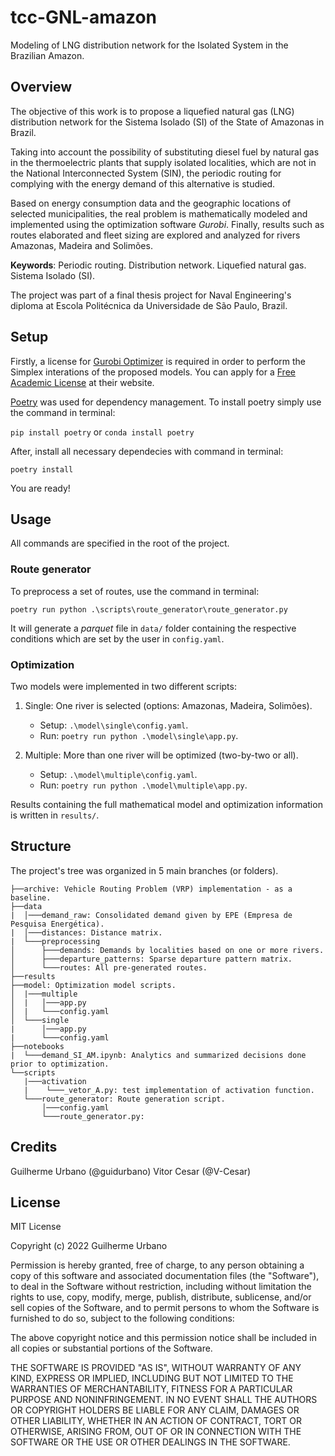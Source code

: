 # tcc-GNL-amazon
Modeling of LNG distribution network for the Isolated System in the Brazilian Amazon.

## Overview
The objective of this work is to propose a liquefied natural gas (LNG) distribution
network for the Sistema Isolado (SI) of the State of Amazonas in Brazil.

Taking into account the possibility of substituting diesel fuel by natural gas in the thermoelectric plants that supply isolated localities, which are not in the National Interconnected System (SIN),
the periodic routing for complying with the energy demand of this alternative is studied.

Based on energy consumption data and the geographic locations of selected municipalities, the real problem is mathematically modeled and implemented using the optimization software *Gurobi*. Finally, results such as routes elaborated and fleet sizing are explored and analyzed for rivers Amazonas, Madeira and Solimões.

**Keywords**: Periodic routing. Distribution network. Liquefied natural gas. Sistema
Isolado (SI).

The project was part of a final thesis project for Naval Engineering's diploma at Escola Politécnica
da Universidade de São Paulo, Brazil.

## Setup

Firstly, a license for [Gurobi Optimizer](https://www.gurobi.com/) is required in order to perform
the Simplex interations of the proposed models. You can apply for a [Free Academic License](https://www.gurobi.com/academia/academic-program-and-licenses/) at their website.

[Poetry](https://python-poetry.org/) was used for dependency management.
To install poetry simply use the command in terminal:

`pip install poetry` or `conda install poetry`

After, install all necessary dependecies with command in terminal:

`poetry install`

You are ready!

## Usage

All commands are specified in the root of the project.

### Route generator

To preprocess a set of routes, use the command in terminal:

`poetry run python .\scripts\route_generator\route_generator.py`

It will generate a *parquet* file in `data/` folder containing the respective conditions
which are set by the user in `config.yaml`.

### Optimization

Two models were implemented in two different scripts:

1. Single: One river is selected (options: Amazonas, Madeira, Solimões).
    - Setup: `.\model\single\config.yaml`.
    - Run: `poetry run python .\model\single\app.py`.

2. Multiple: More than one river will be optimized (two-by-two or all).
    - Setup: `.\model\multiple\config.yaml`.
    - Run: `poetry run python .\model\multiple\app.py`.

Results containing the full mathematical model and optimization information
is written in `results/`.


## Structure

The project's tree was organized in 5 main branches (or folders).



```
├──archive: Vehicle Routing Problem (VRP) implementation - as a baseline.
├──data
|  │───demand_raw: Consolidated demand given by EPE (Empresa de Pesquisa Energética).
|  │───distances: Distance matrix.
|  └───preprocessing
│      ├───demands: Demands by localities based on one or more rivers.
│      ├───departure_patterns: Sparse departure pattern matrix.
│      └───routes: All pre-generated routes.
├──results
├──model: Optimization model scripts.
│  |───multiple
│  |   │───app.py
│  |   └───config.yaml
│  └───single
|      │───app.py
|      └───config.yaml
├──notebooks
|  └───demand_SI_AM.ipynb: Analytics and summarized decisions done prior to optimization.
└──scripts
   |───activation
   |    └───_vetor_A.py: test implementation of activation function.
   └───route_generator: Route generation script.
       │───config.yaml
       └───route_generator.py:

```

## Credits

Guilherme Urbano (@guidurbano)
Vitor Cesar (@V-Cesar)

## License

MIT License

Copyright (c) 2022 Guilherme Urbano

Permission is hereby granted, free of charge, to any person obtaining a copy of this software and associated documentation files (the "Software"), to deal in the Software without restriction, including without limitation the rights to use, copy, modify, merge, publish, distribute, sublicense, and/or sell copies of the Software, and to permit persons to whom the Software is furnished to do so, subject to the following conditions:

The above copyright notice and this permission notice shall be included in all copies or substantial portions of the Software.

THE SOFTWARE IS PROVIDED "AS IS", WITHOUT WARRANTY OF ANY KIND, EXPRESS OR IMPLIED, INCLUDING BUT NOT LIMITED TO THE WARRANTIES OF MERCHANTABILITY, FITNESS FOR A PARTICULAR PURPOSE AND NONINFRINGEMENT. IN NO EVENT SHALL THE AUTHORS OR COPYRIGHT HOLDERS BE LIABLE FOR ANY CLAIM, DAMAGES OR OTHER LIABILITY, WHETHER IN AN ACTION OF CONTRACT, TORT OR OTHERWISE, ARISING FROM, OUT OF OR IN CONNECTION WITH THE SOFTWARE OR THE USE OR OTHER DEALINGS IN THE SOFTWARE.
